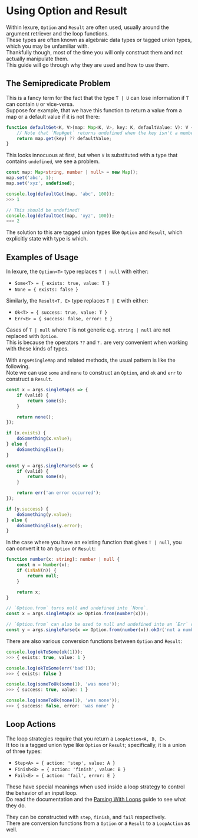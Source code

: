 # Using Option and Result

Within lexure, `Option` and `Result` are often used, usually around the argument retriever and the loop functions.  
These types are often known as algebraic data types or tagged union types, which you may be unfamiliar with.  
Thankfully though, most of the time you will only construct them and not actually manipulate them.  
This guide will go through why they are used and how to use them.  

## The Semipredicate Problem

This is a fancy term for the fact that the type `T | U` can lose information if `T` can contain `U` or vice-versa.  
Suppose for example, that we have this function to return a value from a map or a default value if it is not there:  

```ts
function defaultGet<K, V>(map: Map<K, V>, key: K, defaultValue: V): V {
    // Note that `Map#get` returns undefined when the key isn't a member.
    return map.get(key) ?? defaultValue;
}
```

This looks innocuous at first, but when `V` is substituted with a type that contains `undefined`, we see a problem.  

```ts
const map: Map<string, number | null> = new Map();
map.set('abc', 1);
map.set('xyz', undefined);

console.log(defaultGet(map, 'abc', 100));
>>> 1

// This should be undefined!
console.log(defaultGet(map, 'xyz', 100));
>>> 2
```

The solution to this are tagged union types like `Option` and `Result`, which explicitly state with type is which.  

## Examples of Usage

In lexure, the `Option<T>` type replaces `T | null` with either:  

- `Some<T> = { exists: true, value: T }`
- `None = { exists: false }`

Similarly, the `Result<T, E>` type replaces `T | E` with either:  

- `Ok<T> = { success: true, value: T }`
- `Err<E> = { success: false, error: E }`

Cases of `T | null` where `T` is not generic e.g. `string | null` are not replaced with `Option`.  
This is because the operators `??` and `?.` are very convenient when working with these kinds of types.  

With `Args#singleMap` and related methods, the usual pattern is like the following.  
Note we can use `some` and `none` to construct an `Option`, and `ok` and `err` to construct a `Result`.  

```ts
const x = args.singleMap(s => {
    if (valid) {
        return some(s);
    }

    return none();
});

if (x.exists) {
    doSomething(x.value);
} else {
    doSomethingElse();
}

const y = args.singleParse(s => {
    if (valid) {
        return some(s);
    }

    return err('an error occurred');
});

if (y.success) {
    doSomething(y.value);
} else {
    doSomethingElse(y.error);
}
```

In the case where you have an existing function that gives `T | null`, you can convert it to an `Option` or `Result`:  

```ts
function number(x: string): number | null {
    const n = Number(x);
    if (isNaN(n)) {
        return null;
    }

    return x;
}

// `Option.from` turns null and undefined into `None`.
const x = args.singleMap(x => Option.from(number(x)));

// `Option.from` can also be used to null and undefined into an `Err` containing your error.
const y = args.singleParse(x => Option.from(number(x)).okOr('not a number'));
```

There are also various conversion functions between `Option` and `Result`:  

```ts
console.log(okToSome(ok(1)));
>>> { exists: true, value: 1 }

console.log(okToSome(err('bad')));
>>> { exists: false }

console.log(someToOk(some(1), 'was none'));
>>> { success: true, value: 1 }

console.log(someToOk(none(1), 'was none'));
>>> { success: false, error: 'was none' }
```

## Loop Actions

The loop strategies require that you return a `LoopAction<A, B, E>`.  
It too is a tagged union type like `Option` or `Result`; specifically, it is a union of three types:  

- `Step<A> = { action: 'step', value: A }`
- `Finish<B> = { action: 'finish', value: B }`
- `Fail<E> = { action: 'fail', error: E }`

These have special meanings when used inside a loop strategy to control the behavior of an input loop.  
Do read the documentation and the [Parsing With Loops](./parsing-with-loops.md) guide to see what they do.  

They can be constructed with `step`, `finish`, and `fail` respectively.  
There are conversion functions from a `Option` or a `Result` to a `LoopAction` as well.  
